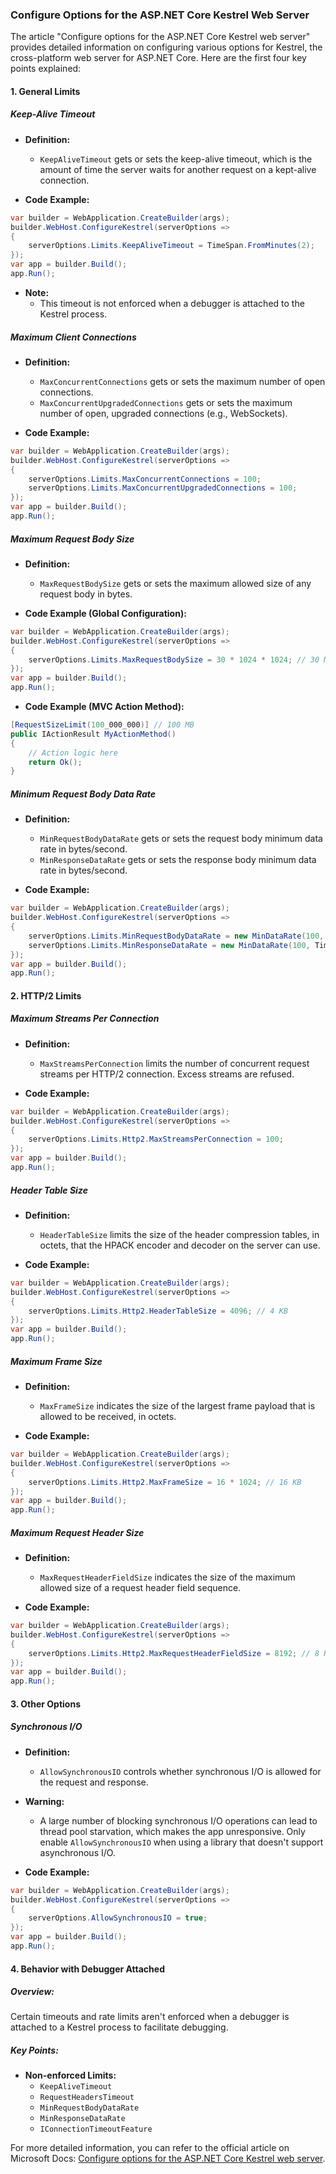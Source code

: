 ### Configure Options for the ASP.NET Core Kestrel Web Server

The article "Configure options for the ASP.NET Core Kestrel web server" provides detailed information on configuring various options for Kestrel, the cross-platform web server for ASP.NET Core. Here are the first four key points explained:

#### 1. General Limits

##### Keep-Alive Timeout

- **Definition:**
  - `KeepAliveTimeout` gets or sets the keep-alive timeout, which is the amount of time the server waits for another request on a kept-alive connection.
  
- **Code Example:**

```csharp name=Program.cs
var builder = WebApplication.CreateBuilder(args);
builder.WebHost.ConfigureKestrel(serverOptions =>
{
    serverOptions.Limits.KeepAliveTimeout = TimeSpan.FromMinutes(2);
});
var app = builder.Build();
app.Run();
```

- **Note:**
  - This timeout is not enforced when a debugger is attached to the Kestrel process.

##### Maximum Client Connections

- **Definition:**
  - `MaxConcurrentConnections` gets or sets the maximum number of open connections.
  - `MaxConcurrentUpgradedConnections` gets or sets the maximum number of open, upgraded connections (e.g., WebSockets).

- **Code Example:**

```csharp name=Program.cs
var builder = WebApplication.CreateBuilder(args);
builder.WebHost.ConfigureKestrel(serverOptions =>
{
    serverOptions.Limits.MaxConcurrentConnections = 100;
    serverOptions.Limits.MaxConcurrentUpgradedConnections = 100;
});
var app = builder.Build();
app.Run();
```

##### Maximum Request Body Size

- **Definition:**
  - `MaxRequestBodySize` gets or sets the maximum allowed size of any request body in bytes.

- **Code Example (Global Configuration):**

```csharp name=Program.cs
var builder = WebApplication.CreateBuilder(args);
builder.WebHost.ConfigureKestrel(serverOptions =>
{
    serverOptions.Limits.MaxRequestBodySize = 30 * 1024 * 1024; // 30 MB
});
var app = builder.Build();
app.Run();
```

- **Code Example (MVC Action Method):**

```csharp name=SampleController.cs
[RequestSizeLimit(100_000_000)] // 100 MB
public IActionResult MyActionMethod()
{
    // Action logic here
    return Ok();
}
```

##### Minimum Request Body Data Rate

- **Definition:**
  - `MinRequestBodyDataRate` gets or sets the request body minimum data rate in bytes/second.
  - `MinResponseDataRate` gets or sets the response body minimum data rate in bytes/second.

- **Code Example:**

```csharp name=Program.cs
var builder = WebApplication.CreateBuilder(args);
builder.WebHost.ConfigureKestrel(serverOptions =>
{
    serverOptions.Limits.MinRequestBodyDataRate = new MinDataRate(100, TimeSpan.FromSeconds(10)); // 100 bytes/sec with a 10-second grace period
    serverOptions.Limits.MinResponseDataRate = new MinDataRate(100, TimeSpan.FromSeconds(10)); // 100 bytes/sec with a 10-second grace period
});
var app = builder.Build();
app.Run();
```

#### 2. HTTP/2 Limits

##### Maximum Streams Per Connection

- **Definition:**
  - `MaxStreamsPerConnection` limits the number of concurrent request streams per HTTP/2 connection. Excess streams are refused.

- **Code Example:**

```csharp name=Program.cs
var builder = WebApplication.CreateBuilder(args);
builder.WebHost.ConfigureKestrel(serverOptions =>
{
    serverOptions.Limits.Http2.MaxStreamsPerConnection = 100;
});
var app = builder.Build();
app.Run();
```

##### Header Table Size

- **Definition:**
  - `HeaderTableSize` limits the size of the header compression tables, in octets, that the HPACK encoder and decoder on the server can use.

- **Code Example:**

```csharp name=Program.cs
var builder = WebApplication.CreateBuilder(args);
builder.WebHost.ConfigureKestrel(serverOptions =>
{
    serverOptions.Limits.Http2.HeaderTableSize = 4096; // 4 KB
});
var app = builder.Build();
app.Run();
```

##### Maximum Frame Size

- **Definition:**
  - `MaxFrameSize` indicates the size of the largest frame payload that is allowed to be received, in octets.

- **Code Example:**

```csharp name=Program.cs
var builder = WebApplication.CreateBuilder(args);
builder.WebHost.ConfigureKestrel(serverOptions =>
{
    serverOptions.Limits.Http2.MaxFrameSize = 16 * 1024; // 16 KB
});
var app = builder.Build();
app.Run();
```

##### Maximum Request Header Size

- **Definition:**
  - `MaxRequestHeaderFieldSize` indicates the size of the maximum allowed size of a request header field sequence.

- **Code Example:**

```csharp name=Program.cs
var builder = WebApplication.CreateBuilder(args);
builder.WebHost.ConfigureKestrel(serverOptions =>
{
    serverOptions.Limits.Http2.MaxRequestHeaderFieldSize = 8192; // 8 KB
});
var app = builder.Build();
app.Run();
```

#### 3. Other Options

##### Synchronous I/O

- **Definition:**
  - `AllowSynchronousIO` controls whether synchronous I/O is allowed for the request and response.

- **Warning:**
  - A large number of blocking synchronous I/O operations can lead to thread pool starvation, which makes the app unresponsive. Only enable `AllowSynchronousIO` when using a library that doesn't support asynchronous I/O.

- **Code Example:**

```csharp name=Program.cs
var builder = WebApplication.CreateBuilder(args);
builder.WebHost.ConfigureKestrel(serverOptions =>
{
    serverOptions.AllowSynchronousIO = true;
});
var app = builder.Build();
app.Run();
```

#### 4. Behavior with Debugger Attached

##### Overview:
Certain timeouts and rate limits aren't enforced when a debugger is attached to a Kestrel process to facilitate debugging.

##### Key Points:
- **Non-enforced Limits:**
  - `KeepAliveTimeout`
  - `RequestHeadersTimeout`
  - `MinRequestBodyDataRate`
  - `MinResponseDataRate`
  - `IConnectionTimeoutFeature`

For more detailed information, you can refer to the official article on Microsoft Docs: [Configure options for the ASP.NET Core Kestrel web server](https://docs.microsoft.com/en-us/aspnet/core/fundamentals/servers/kestrel/options).